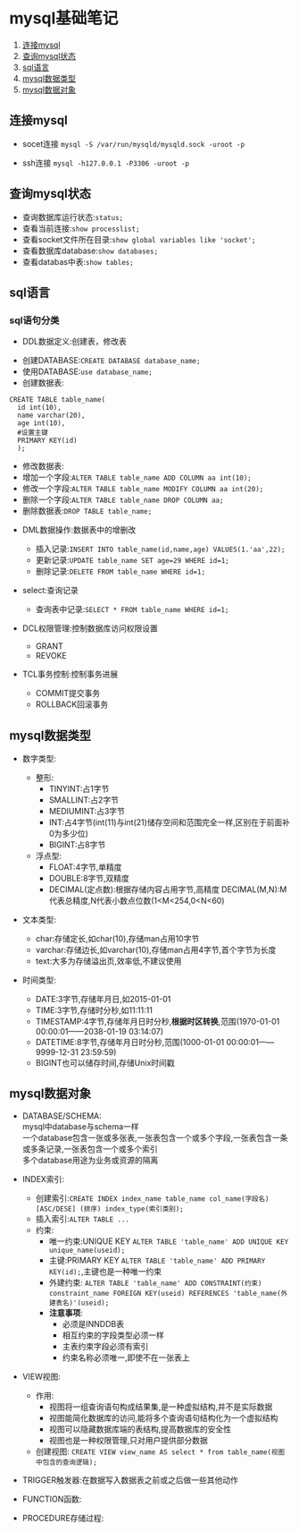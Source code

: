# mysql基础笔记

1. [连接mysql](#连接mysql)
2. [查询mysql状态](#查询mysql状态)
3. [sql语言](#sql语言)
4. [mysql数据类型](#mysql数据类型)
5. [mysql数据对象](#mysql数据对象)

## <span id="连接mysql">连接mysql<span>
* socet连接
`mysql -S /var/run/mysqld/mysqld.sock -uroot -p`

* ssh连接
`mysql -h127.0.0.1 -P3306 -uroot -p`


## <span id="查询mysql状态">查询mysql状态<span>
* 查询数据库运行状态:`status;`
* 查看当前连接:`show processlist;`
* 查看socket文件所在目录:`show global variables like 'socket';`
* 查看数据库database:`show databases;`
* 查看databas中表:`show tables;`


## <span id="sql语言">sql语言<span>
### sql语句分类
* DDL数据定义:创建表，修改表
 - 创建DATABASE:`CREATE DATABASE database_name;`
 - 使用DATABASE:`use database_name;`
 - 创建数据表:
 ```
 CREATE TABLE table_name(
   id int(10),
   name varchar(20),
   age int(10),
   #设置主键
   PRIMARY KEY(id)
   );
 ```
  - 修改数据表:
   - 增加一个字段:`ALTER TABLE table_name ADD COLUMN aa int(10);`
   - 修改一个字段:`ALTER TABLE table_name MODIFY COLUMN aa int(20);`
   - 删除一个字段:`ALTER TABLE table_name DROP COLUMN aa;`
  - 删除数据表:`DROP TABLE table_name;`


* DML数据操作:数据表中的增删改
  - 插入记录:`INSERT INTO table_name(id,name,age) VALUES(1.'aa',22);`
  - 更新记录:`UPDATE table_name SET age=29 WHERE id=1;`
  - 删除记录:`DELETE FROM table_name WHERE id=1;`


* select:查询记录
  - 查询表中记录:`SELECT * FROM table_name WHERE id=1;`


* DCL权限管理:控制数据库访问权限设置
  - GRANT
  - REVOKE


* TCL事务控制:控制事务进展
  - COMMIT提交事务
  - ROLLBACK回滚事务


## <span id="mysql数据类型">mysql数据类型<span>
* 数字类型:
  - 整形:
    - TINYINT:占1字节
    - SMALLINT:占2字节
    - MEDIUMINT:占3字节
    - INT:占4字节(int(11)与int(21)储存空间和范围完全一样,区别在于前面补0为多少位)
    - BIGINT:占8字节
  - 浮点型:
    - FLOAT:4字节,单精度
    - DOUBLE:8字节,双精度
    - DECIMAL(定点数):根据存储内容占用字节,高精度
      DECIMAL(M,N):M代表总精度,N代表小数点位数(1<M<254,0<N<60)


* 文本类型:
  - char:存储定长,如char(10),存储man占用10字节
  - varchar:存储边长,如varchar(10),存储man占用4字节,首个字节为长度
  - text:大多为存储溢出页,效率低,不建议使用


* 时间类型:
  - DATE:3字节,存储年月日,如2015-01-01
  - TIME:3字节,存储时分秒,如11:11:11
  - TIMESTAMP:4字节,存储年月日时分秒,**根据时区转换**,范围(1970-01-01 00:00:01——2038-01-19 03:14:07)
  - DATETIME:8字节,存储年月日时分秒,范围(1000-01-01 00:00:01——9999-12-31 23:59:59)
  - BIGINT也可以储存时间,存储Unix时间戳


## <span id="mysql数据对象">mysql数据对象<span>
* DATABASE/SCHEMA:  
mysql中database与schema一样  
一个database包含一张或多张表,一张表包含一个或多个字段,一张表包含一条或多条记录,一张表包含一个或多个索引  
多个database用途为业务或资源的隔离


* INDEX索引:
  - 创建索引:`CREATE INDEX index_name table_name col_name(字段名) [ASC/DESE] (排序) index_type(索引类别);`
  - 插入索引:`ALTER TABLE ...`
  - 约束:
    - 唯一约束:UNIQUE KEY `ALTER TABLE 'table_name' ADD UNIQUE KEY unique_name(useid);`
    - 主键:PRIMARY KEY `ALTER TABLE 'table_name' ADD PRIMARY KEY(id);`,主键也是一种唯一约束
    - 外建约束: `ALTER TABLE 'table_name' ADD CONSTRAINT(约束)  constraint_name FOREIGN KEY(useid) REFERENCES 'table_name(外建表名)'(useid); `
    - **注意事项**:
      - 必须是INNDDB表
      - 相互约束的字段类型必须一样
      - 主表约束字段必须有索引
      - 约束名称必须唯一,即使不在一张表上


* VIEW视图:
  - 作用:
    - 视图将一组查询语句构成结果集,是一种虚拟结构,并不是实际数据
    - 视图能简化数据库的访问,能将多个查询语句结构化为一个虚拟结构
    - 视图可以隐藏数据库端的表结构,提高数据库的安全性
    - 视图也是一种权限管理,只对用户提供部分数据
  - 创建视图: `CREATE VIEW view_name AS select * from table_name(视图中包含的查询逻辑);`


* TRIGGER触发器:在数据写入数据表之前或之后做一些其他动作


* FUNCTION函数:


* PROCEDURE存储过程:
